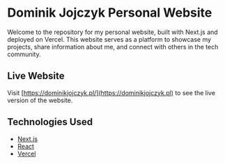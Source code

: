 # Dominik Jojczyk Personal Website

Welcome to the repository for my personal website, built with Next.js and deployed on Vercel. This website serves as a platform to showcase my projects, share information about me, and connect with others in the tech community.

## Live Website
Visit [https://dominikjojczyk.pl/](https://dominikjojczyk.pl) to see the live version of the website.

## Technologies Used
- [Next.js](https://nextjs.org/)
- [React](https://reactjs.org/)
- [Vercel](https://vercel.com/)
